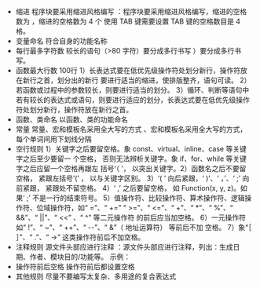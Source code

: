 * 缩进 程序块要采用缩进风格编写 ：程序块要采用缩进风格编写，缩进的空格数为 ，缩进的空格数为 4 个
使用 TAB 键需要设置 TAB 键的空格数目是 4 格。 
* 变量命名 符合自身的功能名称
* 每行最多字符数  较长的语句（>80 字符）要分成多行书写 ）要分成多行书写。
* 函数最大行数 100行
1）长表达式要在低优先级操作符处划分新行，操作符放在新行之首，划分出的新行 
要进行适当的缩进，使排版整齐，语句可读。
2）若函数或过程中的参数较长，则要进行适当的划分。
3）循环、判断等语句中若有较长的表达式或语句，则要进行适应的划分，长表达式要在低优先级操作符处划分新行，操作符放在新行之首。
* 函数、类命名 以函数、类的功能命名
* 常量   常量、宏和模板名采用全大写的方式 、宏和模板名采用全大写的方式，每个单词间用下划线分隔
* 空行规则 1）关键字之后要留空格。象 const、virtual、inline、case 等关键字之后至少要留一
个空格， 否则无法辨析关键字。象 if、for、while 等关键字之后应留一个空格再跟左
括号‘（ ’， 以突出关键字。2）函数名之后不要留空格， 紧跟左括号’(’ ， 以与关键字区别。
3）‘( ’ 向后紧跟，‘ )’、‘ ，’、‘ ;’ 向前紧跟， 紧跟处不留空格。
4）‘ ,’ 之后要留空格， 如 Function(x, y, z)。如果‘ ;’ 不是一行的结束符号。
5）值操作符、比较操作符、算术操作符、逻辑操作符、位域操作符，如“ =”、“ +=”
“ >=”、“ <=”、“ +”、“ *”、“ %”、“ &&”、“ ||”、“ <<” 、“ ^” 等二元操作符
的前后应当加空格。
6）一元操作符如“ !”、“ ~”、“ ++”、“ --”、“ &”（ 地址运算符） 等前后不加
空格。
7）象“［ ］”、“ .”、“ ->” 这类操作符前后不加空格。
* 注释规则 源文件头部应进行注释 ：源文件头部应进行注释，列出：生成日期、作者、模块目的/功能等。
示例：
* 操作符前后空格 操作符前后都设置空格
* 其他规则 尽量不要编写太复杂、多用途的复合表达式